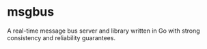 # msgbus
A real-time message bus server and library written in Go with strong consistency and reliability guarantees.
